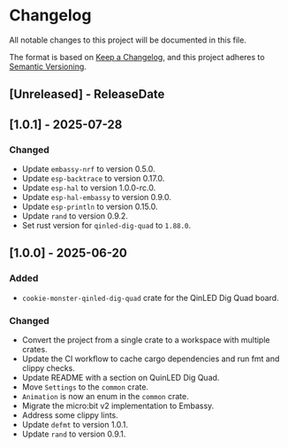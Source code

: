 # Changelog

All notable changes to this project will be documented in this file.

The format is based on [Keep a Changelog](https://keepachangelog.com/en/1.1.0/), and this project adheres to
[Semantic Versioning](https://semver.org/spec/v2.0.0.html).

## [Unreleased] - ReleaseDate

## [1.0.1] - 2025-07-28

### Changed

- Update `embassy-nrf` to version 0.5.0.
- Update `esp-backtrace` to version 0.17.0.
- Update `esp-hal` to version 1.0.0-rc.0.
- Update `esp-hal-embassy` to version 0.9.0.
- Update `esp-println` to version 0.15.0.
- Update `rand` to version 0.9.2.
- Set rust version for `qinled-dig-quad` to `1.88.0`.

## [1.0.0] - 2025-06-20

### Added

- `cookie-monster-qinled-dig-quad` crate for the QinLED Dig Quad board.

### Changed

- Convert the project from a single crate to a workspace with multiple crates.
- Update the CI workflow to cache cargo dependencies and run fmt and clippy checks.
- Update README with a section on QuinLED Dig Quad.
- Move `Settings` to the `common` crate.
- `Animation` is now an enum in the `common` crate.
- Migrate the micro:bit v2 implementation to Embassy.
- Address some clippy lints.
- Update `defmt` to version 1.0.1.
- Update `rand` to version 0.9.1.
